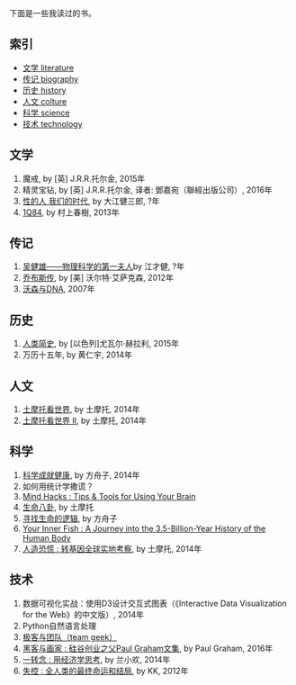 下面是一些我读过的书。


## 索引

- [文学 literature](#文学)
- [传记 biography](#传记)
- [历史 history](#历史)
- [人文 colture](#人文)
- [科学 science](#科学)
- [技术 technology](#技术)

## 文学

1. 魔戒, by [英] J.R.R.托尔金, 2015年
1. 精灵宝钻, by [英] J.R.R.托尔金, 译者: 鄧嘉宛（聯經出版公司）, 2016年
1. [性的人 我们的时代](https://book.douban.com/subject/1512236/), by 大江健三郎, ?年
1. [1Q84](https://book.douban.com/subject/4047637/), by 村上春樹, 2013年

## 传记

1. [吴健雄――物理科学的第一夫人](https://book.douban.com/subject/1034096/)by 江才健, ?年
1. [乔布斯传](https://book.douban.com/subject/6798611/), by [美] 沃尔特·艾萨克森, 2012年
1. [沃森与DNA](https://book.douban.com/subject/1687377/), 2007年

## 历史

1. [人类简史](https://book.douban.com/subject/25985021/), by [以色列]尤瓦尔·赫拉利, 2015年
1. 万历十五年, by 黄仁宇, 2014年

## 人文

1. [土摩托看世界](https://book.douban.com/subject/20258503/), by 土摩托, 2014年
1. [土摩托看世界 II](https://book.douban.com/subject/25934263/), by 土摩托, 2014年

## 科学

1. [科学成就健康](https://book.douban.com/subject/1959248/), by 方舟子, 2014年
1. 如何用统计学撒谎？
1. [Mind Hacks : Tips & Tools for Using Your Brain](https://book.douban.com/subject/1395497/)
1. [生命八卦](https://book.douban.com/subject/4268931/), by 土摩托
1. [寻找生命的逻辑](https://book.douban.com/subject/1453798/), by 方舟子
1. [Your Inner Fish : A Journey into the 3.5-Billion-Year History of the Human Body](https://book.douban.com/subject/2994844/)
1. [人造恐慌 : 转基因全球实地考察](https://book.douban.com/subject/26140658/), by 土摩托, 2014年

## 技术

1. 数据可视化实战：使用D3设计交互式图表（《Interactive Data Visualization for the Web》的中文版）, 2014年
1. Python自然语言处理
1. [极客与团队（team geek）](https://book.douban.com/subject/21372237/)
1. [黑客与画家 : 硅谷创业之父Paul Graham文集](https://book.douban.com/subject/6021440/), by Paul Graham, 2016年
1. [一转念 : 用经济学思考](https://book.douban.com/subject/6398075/), by 兰小欢, 2014年
1. [失控 : 全人类的最终命运和结局](https://book.douban.com/subject/5375620/), by KK, 2012年
